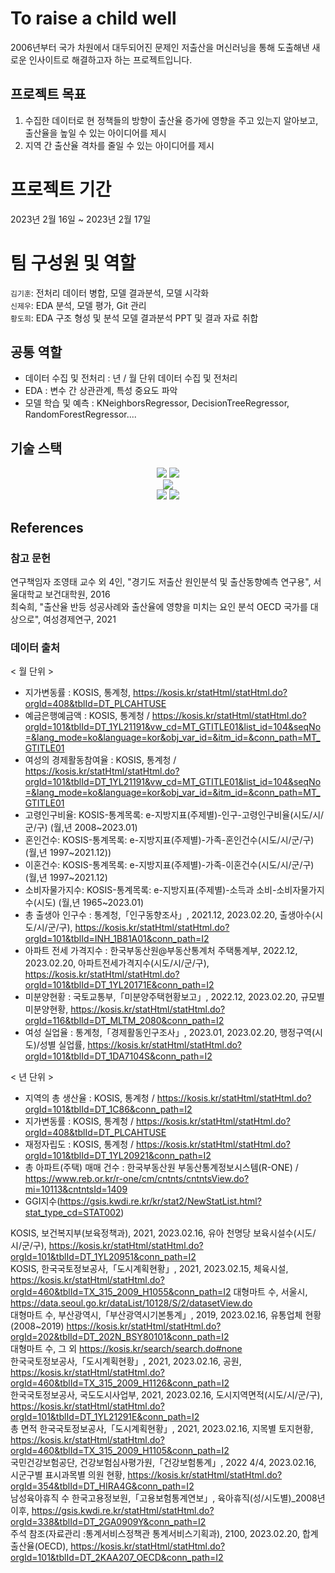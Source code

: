 # To raise a child well
2006년부터 국가 차원에서 대두되어진 문제인 저출산을 머신러닝을 통해 도출해낸 새로운 인사이트로 해결하고자 하는 프로젝트입니다.  

## 프로젝트 목표
1. 수집한 데이터로 현 정책들의 방향이 출산율 증가에 영향을 주고 있는지 알아보고, 출산율을 높일 수 있는 아이디어를 제시
2. 지역 간 출산율 격차를 줄일 수 있는 아이디어를 제시

# 프로젝트 기간
2023년 2월 16일 ~ 2023년 2월 17일

# 팀 구성원 및 역할
`김기훈`: 전처리 데이터 병합, 모델 결과분석, 모델 시각화  
`신제우`: EDA 분석, 모델 평가, Git 관리  
`황도희`: EDA 구조 형성 및 분석
모델 결과분석
PPT 및 결과 자료 취합
## 공통 역할
- 데이터 수집 및 전처리 : 년 / 월 단위 데이터 수집 및 전처리  
- EDA : 변수 간 상관관계, 특성 중요도 파악  
- 모델 학습 및 예측 : KNeighborsRegressor, DecisionTreeRegressor, RandomForestRegressor....

## 기술 스택
<div align=center>
    <img src="https://img.shields.io/badge/Pandas-150458?style=for-the-badge&logo=Pandas&logoColor=white">  
    <img src="https://img.shields.io/badge/Matplotlib-006c66?style=for-the-badge&logo=Matplotlib&logoColor=white">
    <br>
    <img src="https://img.shields.io/badge/sklearn-F7931E?style=for-the-badge&logo=scikitlearn&logoColor=white">
    <br>
    <img src="https://img.shields.io/badge/Git-F05032?style=for-the-badge&logo=Git&logoColor=white">
    <img src="https://img.shields.io/badge/Github-181717?style=for-the-badge&logo=GitHub&logoColor=white">
</div>

## References

### 참고 문헌

연구책임자 조영태 교수 외 4인, "경기도 저출산 원인분석 및 출산동향예측 연구용", 서울대학교 보건대학원, 2016  
최숙희, "출산율 반등 성공사례와 출산율에 영향을 미치는 요인 분석 OECD 국가를 대상으로", 여성경제연구, 2021 

### 데이터 출처 

< 월 단위 >
- 지가변동률 : KOSIS, 통계청, https://kosis.kr/statHtml/statHtml.do?orgId=408&tblId=DT_PLCAHTUSE
- 예금은행예금액 : KOSIS, 통계청 / https://kosis.kr/statHtml/statHtml.do?orgId=101&tblId=DT_1YL21191&vw_cd=MT_GTITLE01&list_id=104&seqNo=&lang_mode=ko&language=kor&obj_var_id=&itm_id=&conn_path=MT_GTITLE01
- 여성의 경제활동참여율 : KOSIS, 통계청 / https://kosis.kr/statHtml/statHtml.do?orgId=101&tblId=DT_1YL21191&vw_cd=MT_GTITLE01&list_id=104&seqNo=&lang_mode=ko&language=kor&obj_var_id=&itm_id=&conn_path=MT_GTITLE01
- 고령인구비율: KOSIS-통계목록: e-지방지표(주제별)-인구-고령인구비율(시도/시/군/구) (월,년 2008~2023.01)
- 혼인건수: KOSIS-통계목록: e-지방지표(주제별)-가족-혼인건수(시도/시/군/구) (월,년 1997~2021.12))
- 이혼건수: KOSIS-통계목록: e-지방지표(주제별)-가족-이혼건수(시도/시/군/구) (월,년 1997~2021.12)
- 소비자물가지수: KOSIS-통계목록: e-지방지표(주제별)-소득과 소비-소비자물가지수(시도) (월,년 1965~2023.01)
- 총 출생아 인구수 : 통계청,「인구동향조사」, 2021.12, 2023.02.20, 출생아수(시도/시/군/구), https://kosis.kr/statHtml/statHtml.do?orgId=101&tblId=INH_1B81A01&conn_path=I2
- 아파트 전세 가격지수 : 한국부동산원@부동산통계처 주택통계부, 2022.12, 2023.02.20, 아파트전세가격지수(시도/시/군/구), https://kosis.kr/statHtml/statHtml.do?orgId=101&tblId=DT_1YL20171E&conn_path=I2
- 미분양현황 : 국토교통부,「미분양주택현황보고」, 2022.12, 2023.02.20, 규모별 미분양현황, https://kosis.kr/statHtml/statHtml.do?orgId=116&tblId=DT_MLTM_2080&conn_path=I2
- 여성 실업율 : 통계청,「경제활동인구조사」, 2023.01, 2023.02.20, 행정구역(시도)/성별 실업률, https://kosis.kr/statHtml/statHtml.do?orgId=101&tblId=DT_1DA7104S&conn_path=I2

< 년 단위 >
- 지역의 총 생산율 : KOSIS, 통계청 / https://kosis.kr/statHtml/statHtml.do?orgId=101&tblId=DT_1C86&conn_path=I2
- 지가변동률 : KOSIS, 통계청 / https://kosis.kr/statHtml/statHtml.do?orgId=408&tblId=DT_PLCAHTUSE
- 재정자립도 : KOSIS, 통계청 / https://kosis.kr/statHtml/statHtml.do?orgId=101&tblId=DT_1YL20921&conn_path=I2
- 총 아파트(주택) 매매 건수 : 한국부동산원 부동산통계정보시스템(R-ONE) / https://www.reb.or.kr/r-one/cm/cntnts/cntntsView.do?mi=10113&cntntsId=1409
- GGI지수(https://gsis.kwdi.re.kr/kr/stat2/NewStatList.html?stat_type_cd=STAT002)

KOSIS, 보건복지부(보육정책과), 2021, 2023.02.16, 유아 천명당 보육시설수(시도/시/군/구), https://kosis.kr/statHtml/statHtml.do?orgId=101&tblId=DT_1YL20951&conn_path=I2  
KOSIS, 한국국토정보공사,「도시계획현황」, 2021, 2023.02.15, 체육시설, https://kosis.kr/statHtml/statHtml.do?orgId=460&tblId=TX_315_2009_H1055&conn_path=I2
대형마트 수, 서울시, https://data.seoul.go.kr/dataList/10128/S/2/datasetView.do  
대형마트 수, 부산광역시,「부산광역시기본통계」, 2019, 2023.02.16, 유통업체 현황(2008~2019) https://kosis.kr/statHtml/statHtml.do?orgId=202&tblId=DT_202N_BSY80101&conn_path=I2  
대형마트 수, 그 외 https://kosis.kr/search/search.do#none    
한국국토정보공사,「도시계획현황」, 2021, 2023.02.16, 공원, https://kosis.kr/statHtml/statHtml.do?orgId=460&tblId=TX_315_2009_H1126&conn_path=I2  
한국국토정보공사, 국도도시사업부, 2021, 2023.02.16, 도시지역면적(시도/시/군/구), https://kosis.kr/statHtml/statHtml.do?orgId=101&tblId=DT_1YL21291E&conn_path=I2  
총 면적 한국국토정보공사,「도시계획현황」, 2021, 2023.02.16, 지목별 토지현황, https://kosis.kr/statHtml/statHtml.do?orgId=460&tblId=TX_315_2009_H1105&conn_path=I2  
국민건강보험공단, 건강보험심사평가원,「건강보험통계」, 2022 4/4, 2023.02.16, 시군구별 표시과목별 의원 현황, https://kosis.kr/statHtml/statHtml.do?orgId=354&tblId=DT_HIRA4G&conn_path=I2  
남성육아휴직 수 한국고용정보원,「고용보험통계연보」, 육아휴직(성/시도별)_2008년 이후, https://gsis.kwdi.re.kr/statHtml/statHtml.do?orgId=338&tblId=DT_2GA0909Y&conn_path=I2  
주석 참조(자료관리 :통계서비스정책관 통계서비스기획과), 2100, 2023.02.20, 합계출산율(OECD), https://kosis.kr/statHtml/statHtml.do?orgId=101&tblId=DT_2KAA207_OECD&conn_path=I2  

